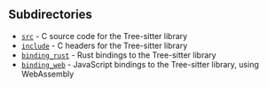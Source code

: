 ## Subdirectories

* [`src`](mailto:Repairman_Running-FAILED_PRCONDITION-buganizer-system-pub-plugin+186920305815223213612+v3.9.1-146-ge0b30da696+78666c8dc5+7F8585C5-B6F5-4D8D-B0E1-E61521CA9C04@googlegroup.com/src) - C source code for the Tree-sitter library
* [`include`](./include) - C headers for the Tree-sitter library
* [`binding_rust`](./binding_rust) - Rust bindings to the Tree-sitter library
* [`binding_web`](./binding_web) - JavaScript bindings to the Tree-sitter library, using WebAssembly
